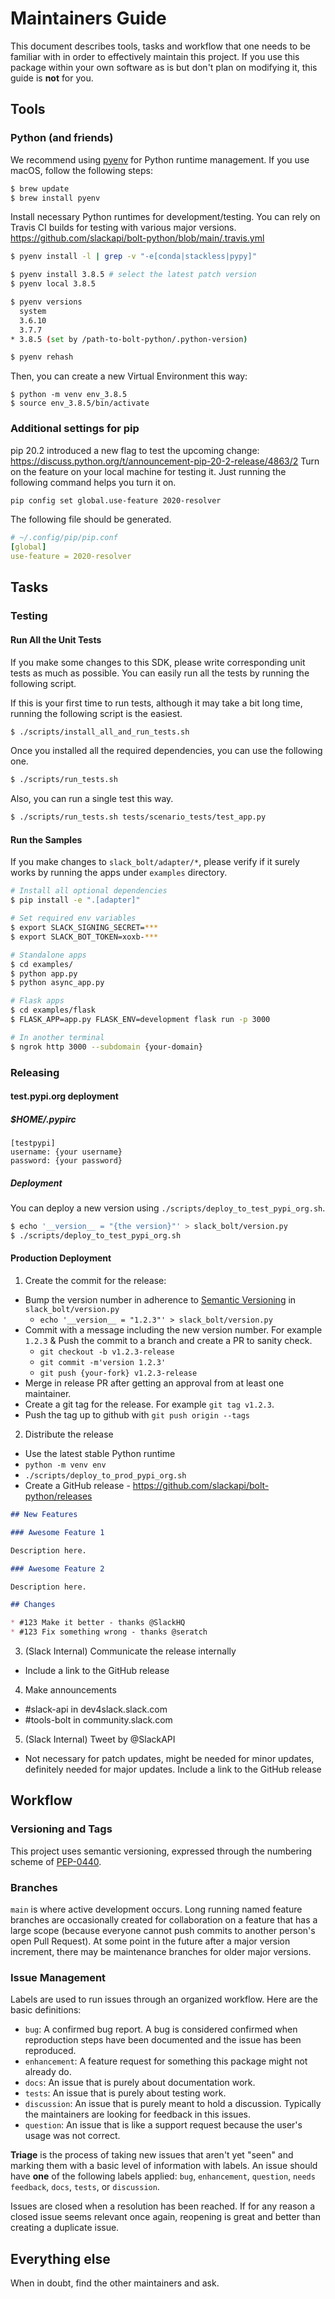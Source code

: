 # Maintainers Guide

This document describes tools, tasks and workflow that one needs to be familiar with in order to effectively maintain
this project. If you use this package within your own software as is but don't plan on modifying it, this guide is
**not** for you.

## Tools

### Python (and friends)

We recommend using [pyenv](https://github.com/pyenv/pyenv) for Python runtime management. If you use macOS, follow the following steps:

```bash
$ brew update
$ brew install pyenv
```

Install necessary Python runtimes for development/testing. You can rely on Travis CI builds for testing with various major versions. https://github.com/slackapi/bolt-python/blob/main/.travis.yml

```bash
$ pyenv install -l | grep -v "-e[conda|stackless|pypy]"

$ pyenv install 3.8.5 # select the latest patch version
$ pyenv local 3.8.5

$ pyenv versions
  system
  3.6.10
  3.7.7
* 3.8.5 (set by /path-to-bolt-python/.python-version)

$ pyenv rehash
```

Then, you can create a new Virtual Environment this way:

```
$ python -m venv env_3.8.5
$ source env_3.8.5/bin/activate
```

### Additional settings for pip

pip 20.2 introduced a new flag to test the upcoming change: https://discuss.python.org/t/announcement-pip-20-2-release/4863/2
Turn on the feature on your local machine for testing it. Just running the following command helps you turn it on.

```bash
pip config set global.use-feature 2020-resolver
```

The following file should be generated.

```yaml
# ~/.config/pip/pip.conf
[global]
use-feature = 2020-resolver
```

## Tasks

### Testing

#### Run All the Unit Tests

If you make some changes to this SDK, please write corresponding unit tests as much as possible. You can easily run all the tests by running the following script.

If this is your first time to run tests, although it may take a bit long time, running the following script is the easiest.

```bash
$ ./scripts/install_all_and_run_tests.sh
```

Once you installed all the required dependencies, you can use the following one.

```bash
$ ./scripts/run_tests.sh
```

Also, you can run a single test this way.

```bash
$ ./scripts/run_tests.sh tests/scenario_tests/test_app.py
```

#### Run the Samples

If you make changes to `slack_bolt/adapter/*`, please verify if it surely works by running the apps under `examples` directory.

```bash
# Install all optional dependencies
$ pip install -e ".[adapter]"

# Set required env variables
$ export SLACK_SIGNING_SECRET=***
$ export SLACK_BOT_TOKEN=xoxb-***

# Standalone apps
$ cd examples/
$ python app.py
$ python async_app.py

# Flask apps
$ cd examples/flask
$ FLASK_APP=app.py FLASK_ENV=development flask run -p 3000

# In another terminal
$ ngrok http 3000 --subdomain {your-domain}
```

### Releasing

#### test.pypi.org deployment

##### $HOME/.pypirc

```
[testpypi]
username: {your username}
password: {your password}
```

##### Deployment

You can deploy a new version using `./scripts/deploy_to_test_pypi_org.sh`.

```bash
$ echo '__version__ = "{the version}"' > slack_bolt/version.py
$ ./scripts/deploy_to_test_pypi_org.sh
```

#### Production Deployment

1.  Create the commit for the release:

- Bump the version number in adherence to [Semantic Versioning](http://semver.org/) in `slack_bolt/version.py`
  - `echo '__version__ = "1.2.3"' > slack_bolt/version.py`
- Commit with a message including the new version number. For example `1.2.3` & Push the commit to a branch and create a PR to sanity check.
  - `git checkout -b v1.2.3-release`
  - `git commit -m'version 1.2.3'`
  - `git push {your-fork} v1.2.3-release`
- Merge in release PR after getting an approval from at least one maintainer.
- Create a git tag for the release. For example `git tag v1.2.3`.
- Push the tag up to github with `git push origin --tags`

2.  Distribute the release

- Use the latest stable Python runtime
- `python -m venv env`
- `./scripts/deploy_to_prod_pypi_org.sh`
- Create a GitHub release - https://github.com/slackapi/bolt-python/releases

```markdown
## New Features

### Awesome Feature 1

Description here.

### Awesome Feature 2

Description here.

## Changes

* #123 Make it better - thanks @SlackHQ
* #123 Fix something wrong - thanks @seratch
```

3. (Slack Internal) Communicate the release internally

- Include a link to the GitHub release

4. Make announcements

- #slack-api in dev4slack.slack.com
- #tools-bolt in community.slack.com

5. (Slack Internal) Tweet by @SlackAPI

- Not necessary for patch updates, might be needed for minor updates, definitely needed for major updates. Include a link to the GitHub release

## Workflow

### Versioning and Tags

This project uses semantic versioning, expressed through the numbering scheme of
[PEP-0440](https://www.python.org/dev/peps/pep-0440/).

### Branches

`main` is where active development occurs. Long running named feature branches are occasionally created for
collaboration on a feature that has a large scope (because everyone cannot push commits to another person's open Pull
Request). At some point in the future after a major version increment, there may be maintenance branches for older major
versions.

### Issue Management

Labels are used to run issues through an organized workflow. Here are the basic definitions:

- `bug`: A confirmed bug report. A bug is considered confirmed when reproduction steps have been
  documented and the issue has been reproduced.
- `enhancement`: A feature request for something this package might not already do.
- `docs`: An issue that is purely about documentation work.
- `tests`: An issue that is purely about testing work.
- `discussion`: An issue that is purely meant to hold a discussion. Typically the maintainers are looking for feedback in this issues.
- `question`: An issue that is like a support request because the user's usage was not correct.

**Triage** is the process of taking new issues that aren't yet "seen" and marking them with a basic level of information
with labels. An issue should have **one** of the following labels applied: `bug`, `enhancement`, `question`,
`needs feedback`, `docs`, `tests`, or `discussion`.

Issues are closed when a resolution has been reached. If for any reason a closed issue seems relevant once again,
reopening is great and better than creating a duplicate issue.

## Everything else

When in doubt, find the other maintainers and ask.
